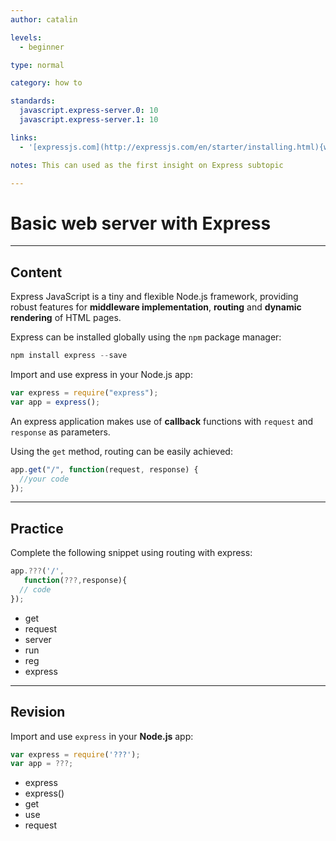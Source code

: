 ```yaml
---
author: catalin

levels:
  - beginner

type: normal

category: how to

standards:
  javascript.express-server.0: 10
  javascript.express-server.1: 10

links:
  - '[expressjs.com](http://expressjs.com/en/starter/installing.html){website}'

notes: This can used as the first insight on Express subtopic

---
```


# Basic web server with Express

---

## Content

Express JavaScript is a tiny and flexible Node.js framework, providing robust features for **middleware implementation**, **routing** and **dynamic rendering** of HTML pages.

Express can be installed globally using the `npm` package manager:

```javascript
npm install express --save
```

Import and use express in your Node.js app:

```javascript
var express = require("express");
var app = express();
```

An express application makes use of **callback** functions with `request` and `response` as parameters.

Using the `get` method, routing can be easily achieved:

```javascript
app.get("/", function(request, response) {
  //your code
});
```

---

## Practice

Complete the following snippet using routing with express:

```javascript
app.???('/',
   function(???,response){
  // code
});
```

- get
- request
- server
- run
- reg
- express

---

## Revision

Import and use `express` in your **Node.js** app:

```javascript
var express = require('???');
var app = ???;
```

- express
- express()
- get
- use
- request
